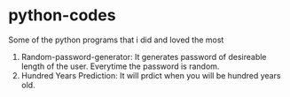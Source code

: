 # python-codes
Some of the python programs that i did and loved the most

1. Random-password-generator:
  It generates password of desireable length of the user. Everytime the password is random.
2. Hundred Years Prediction:
  It will prdict when you will be hundred years old.
